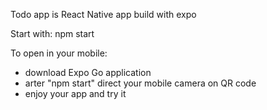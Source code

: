 Todo app is React Native app build with expo

Start with:
npm start

To open in your mobile:
- download Expo Go application
- arter "npm start" direct your mobile camera on QR code
- enjoy your app and try it
